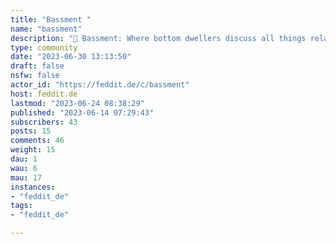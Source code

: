 ```yaml
---
title: "Bassment " 
name: "bassment"
description: "🏡 Bassment: Where bottom dwellers discuss all things related to the lower end 🎸 [Temporary Icon by Freepik - Flaticon](https://www.flaticon.com/free-icons/bass) [Banner image by upklyak on Freepik](https://www.freepik.com/free-vector/abandoned-attic-room-with-old-things-spider-webs-dust_10547498.htm#query=basement&position=6&from_view=search&track=sph)"
type: community
date: "2023-06-30 13:13:50"
draft: false
nsfw: false
actor_id: "https://feddit.de/c/bassment"
host: feddit.de
lastmod: "2023-06-24 08:38:29"
published: "2023-06-14 07:29:43"
subscribers: 43
posts: 15
comments: 46
weight: 15
dau: 1
wau: 6
mau: 17
instances:
- "feddit_de"
tags: 
- "feddit_de"

---
```

